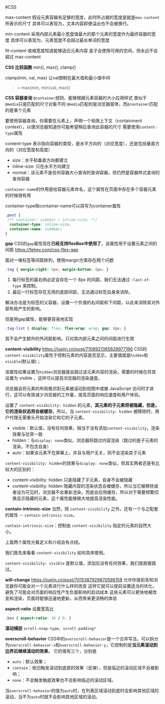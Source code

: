#CSS 





max-content
假设元素容器有足够的宽度，此时所占据的宽度是就是`max-content`所表示的尺寸
具体可以表现为，文本内容即便溢出也不会被换行。

min-content
采用内部元素最小宽度值最大的那个元素的宽度作为最终容器的宽度
具体可以表现为，元素宽度不会超过最长单词的宽度

fit-content
收缩宽度知道能够适应元素内容
盒子会使用可用的空间，但永远不会超过 max-content


**CSS 比较函数**
min(), max(), clamp()

clamp(min, val, max)
让val限制在最大值和最小值中间
> = max(min, min(val, max))


**CSS 容器查询**
`@container`规则，能够根据元素容器的大小应用样式
类似于`@media`只是匹配的尺寸对象不同
`@media`匹配的是浏览器窗体，而`@container`匹配的是某个元素

要使用容器查询，你需要在元素上，声明一个局限上下文（containment context），以便浏览器知道你可能希望稍后查询此容器的尺寸
需要使用`content-type`属性

content-type
表示指向容器的类型，是水平方向的（对应宽度），还是包括垂直方向的（对应宽度和高度）
- size：水平和垂直方向都建立
- inline-size: 只在水平方向建立
- normal：该元素不是任何容器大小查询的查询容器，但仍然是容器样式查询的查询容器

`container-name`的作用是给容器元素命名，这个属性在页面中存在多个容器元素的时候很有用

container-type和container-name可以简写为container属性
``` css
.post {
 /** container: sidebar / inline-size; **/
  container-type: inline-size;
  container-name: sidebar;
}
```



**gap**
CSS的`gap`属性现在**已经支持flexBox中使用了**，该属性用于设置元素之间的间距
https://fehey.com/css-flex-gap

面对一堆标签等间距排列，使用margin方案存在两个问题
```css
.tag { margin-right: 8px; margin-bottom: 8px; }
```
1. 每行标签的最右侧必定会存在一个 8px 的间距，我们无法通过 `:last-of-type` 来控制。
2. 最后一行标签存在无用的底部间距，无法通过标签自身来消除。

解决办法是为标签的父容器，设置一个负值的右间距和下间距，以此来消除其对外部布局产生的影响。

但是用gap属性，能够更容易地实现
``` css
.tag-list { display: flex; flex-wrap: wrap; gap: 8px; }
```
其不会产生额外的外间距影响。只对其内部元素之间的间距进行生效


**content-visibility**
https://juejin.cn/post/7108921365628977166
CSS的`content-visibility`属性于控制元素的内容是否显示，主要值就是`hidden`和`visible`(默认值)；

该属性如果设置为`hidden`浏览器就会跳过该元素内容的渲染，需要的时候在将其设置为 visible ，这样可以提高浏览器的渲染速度。

浏览器会将元素的布局推迟到元素被滚动到视图中或被 JavaScript 访问时才进行，这可以有效减少浏览器的工作量，提高页面的响应速度和用户体验。

设置了 `content-visibility: hidden` 的元素，**其元素的子元素将被隐藏，但是，它的渲染状态将会被缓存**。所以，当 `content-visibility: hidden` 被移除时，用户代理无需重头开始渲染它和它的子元素。



- visible：默认值，没有任何效果，相当于没有添加`content-visibility`，渲染效果与往常一致
- hidden：与`display: none`类似，浏览器将跳过内容渲染（跳过的是子元素的渲染，不包含自身）
- auto：如果该元素不在屏幕上，并且与用户无关，则不会渲染其子元素

`content-visibility: hidden`的效果与`display: none`类似，但其实两者还是有比较大的区别的：
- content-visibility: hidden 只是隐藏了子元素，自身不会被隐藏
- content-visibility: hidden 隐藏内容的渲染状态会被缓存，所以当它被移除或者设为可见时，浏览器不会重新渲染，而是会应用缓存，所以对于需要频繁切换显示隐藏的元素，这个属性能够极大地提高渲染性能。


**contain-intrinsic-size**
当然，除 `content-visibility` 之外，还有一个与之配套的属性 -- `contain-intrinsic-size`。

`contain-intrinsic-size`：控制由 `content-visibility` 指定的元素的自然大小。

上面两个属性光看定义和介绍会有点绕。

我们首先来看看 `content-visibility` 如何具体使用。

`content-visibility: visible` 是默认值，添加后没有任何效果，我们就直接跳过。

  

**will-change**
https://juejin.cn/post/7015387929870598158
允许你提前告知浏览器你可能会对一个元素进行什么样的改变
这样它就可以提前设置适当的优化，避免了可能会对页面的响应性产生负面影响的启动成本
这些元素可以更快地被改变和渲染，页面将能够迅速地更新，从而带来更流畅的体验


**aspect-ratio**
设置宽高比
``` css
.box { aspect-ratio: 16 / 9; }
```


**滚动捕捉**
`scroll-snap-type`、`scroll-padding*`


**overscroll-behavior**
CSS中的`overscroll-behavior`是一个合并写法，可以拆分为`overscroll-behavior-x`和`overscroll-behavior-y`，它控制的是**当元素滚动到边界后继续滚动的效果**。
它的值有三个，分别是
- `auto`：默认效果；
- `contain`：依旧触发滚动到底部的效果（反弹），但是临近的滚动区域不会被影响；
- `none`：不会触发触底效果也不会影响临近的滚动区域。

当`overscroll-behavior`的值为`auto`时，在列表区域滚动到底时会影响其他区域的滚动，当不为`auto`时就不会影响其他区域的滚动。